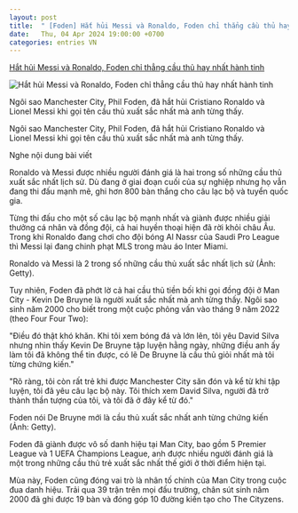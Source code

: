 ```yaml
---
layout: post
title:  " [Foden] Hắt hủi Messi và Ronaldo, Foden chỉ thẳng cầu thủ hay nhất hành tinh"
date:   Thu, 04 Apr 2024 19:00:00 +0700
categories: entries VN
---
```

[Hắt hủi Messi và Ronaldo, Foden chỉ thẳng cầu thủ hay nhất hành tinh](https://thethao247.vn/426-hat-hui-messi-va-ronaldo-foden-chi-thang-cau-thu-hay-nhat-hanh-tinh-d322283.html)

![Hắt hủi Messi và Ronaldo, Foden chỉ thẳng cầu thủ hay nhất hành tinh](https://cdn-img.thethao247.vn/storage/files/camhm/social-thumb/2024/04/04/660e9d0f7cae6.jpg)

Ngôi sao Manchester City, Phil Foden, đã hắt hủi Cristiano Ronaldo và Lionel Messi khi gọi tên cầu thủ xuất sắc nhất mà anh từng thấy.

Ngôi sao Manchester City, Phil Foden, đã hắt hủi Cristiano Ronaldo và Lionel Messi khi gọi tên cầu thủ xuất sắc nhất mà anh từng thấy.

Nghe nội dung bài viết

Ronaldo và Messi được nhiều người đánh giá là hai trong số những cầu thủ xuất sắc nhất lịch sử. Dù đang ở giai đoạn cuối của sự nghiệp nhưng họ vẫn đang thi đấu mạnh mẽ, ghi hơn 800 bàn thắng cho câu lạc bộ và tuyển quốc gia.

Từng thi đấu cho một số câu lạc bộ mạnh nhất và giành được nhiều giải thưởng cá nhân và đồng đội, cả hai huyền thoại hiện đã rời khỏi châu Âu. Trong khi Ronaldo đang chơi cho đội bóng Al Nassr của Saudi Pro League thì Messi lại đang chinh phạt MLS trong màu áo Inter Miami.

Ronaldo và Messi là 2 trong số những cầu thủ xuất sắc nhất lịch sử (Ảnh: Getty).

Tuy nhiên, Foden đã phớt lờ cả hai cầu thủ tiền bối khi gọi đồng đội ở Man City - Kevin De Bruyne là người xuất sắc nhất mà anh từng thấy. Ngôi sao sinh năm 2000 cho biết trong một cuộc phỏng vấn vào tháng 9 năm 2022 (theo Four Four Two):

"Điều đó thật khó khăn. Khi tôi xem bóng đá và lớn lên, tôi yêu David Silva nhưng nhìn thấy Kevin De Bruyne tập luyện hằng ngày, những điều anh ấy làm tôi đã không thể tin được, có lẽ De Bruyne là cầu thủ giỏi nhất mà tôi từng chứng kiến."

"Rõ ràng, tôi còn rất trẻ khi được Manchester City săn đón và kể từ khi tập luyện, tôi đã yêu câu lạc bộ này. Tôi thích xem David Silva, người đã trở thành thần tượng của tôi, và tôi đã ở đây kể từ đó."

Foden nói De Bruyne mới là cầu thủ xuất sắc nhất anh từng chứng kiến (Ảnh: Getty).

Foden đã giành được vô số danh hiệu tại Man City, bao gồm 5 Premier League và 1 UEFA Champions League, anh được nhiều người đánh giá là một trong những cầu thủ trẻ xuất sắc nhất thế giới ở thời điểm hiện tại.

Mùa này, Foden cũng đóng vai trò là nhân tố chính của Man City trong cuộc đua danh hiệu. Trải qua 39 trận trên mọi đấu trường, chân sút sinh năm 2000 đã ghi được 19 bàn và đóng góp 10 đường kiến tạo cho The Cityzens.

